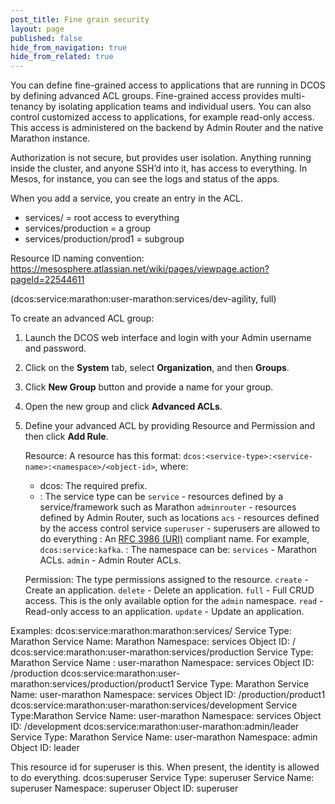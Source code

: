 ```yaml
---
post_title: Fine grain security
layout: page
published: false
hide_from_navigation: true
hide_from_related: true
---
```


You can define fine-grained access to applications that are running in DCOS by defining advanced ACL groups. Fine-grained access provides multi-tenancy by isolating application teams and individual users. You can also control customized access to applications, for example read-only access. This access is administered on the backend by Admin Router and the native Marathon instance. 

Authorization is not secure, but provides user isolation. Anything running inside the cluster, and anyone SSH’d into it, has access to everything. In Mesos, for instance, you can see the logs and status of the apps.

When you add a service, you create an entry in the ACL.
- services/ = root access to everything
- services/production = a group
- services/production/prod1 = subgroup

Resource ID naming convention: https://mesosphere.atlassian.net/wiki/pages/viewpage.action?pageId=22544611
  
(dcos:service:marathon:user-marathon:services/dev-agility, full)

To create an advanced ACL group:

1.  Launch the DCOS web interface and login with your Admin username and password.

1.  Click on the **System** tab, select **Organization**, and then **Groups**.
 
1.  Click **New Group** button and provide a name for your group.

1.  Open the new group and click **Advanced ACLs**.

1.  Define your advanced ACL by providing Resource and Permission and then click **Add Rule**. 

    Resource: A resource has this format: `dcos:<service-type>:<service-name>:<namespace>/<object-id>`, where:
	
	- dcos: The required prefix.
	- <service-type>: The service type can be
		`service` - resources defined by a service/framework such as Marathon
		`adminrouter` - resources defined by Admin Router, such as locations
		`acs` - resources defined by the access control service
		`superuser` - superusers are allowed to do everything
	<service-name>:
		An [RFC 3986 (URI)](https://www.ietf.org/rfc/rfc3986.txt) compliant name. For example, `dcos:service:kafka`.
	<namespace>: The namespace can be:
		`services` - Marathon ACLs.
		`admin` - Admin Router ACLs.
		
	Permission: The type permissions assigned to the resource.
		`create` - Create an application.
		`delete` - Delete an application.
		`full` - Full CRUD access. This is the only available option for the `admin` namespace.
		`read` - Read-only access to an application.
		`update` - Update an application. 



Examples:
dcos:service:marathon:marathon:services/
Service Type: Marathon
Service Name: Marathon
Namespace: services 
Object ID: /
dcos:service:marathon:user-marathon:services/production
Service Type: Marathon
Service Name : user-marathon
Namespace: services
Object ID: /production
dcos:service:marathon:user-marathon:services/production/product1
Service Type: Marathon
Service Name: user-marathon
Namespace: services
Object ID: /production/product1
dcos:service:marathon:user-marathon:services/development
Service Type:Marathon
Service Name: user-marathon
Namespace: services
Object ID: /development
dcos:service:marathon:user-marathon:admin/leader
Service Type: Marathon
Service Name: user-marathon
Namespace: admin
Object ID: leader

This resource id for superuser is this. When present, the identity is allowed to do everything.
dcos:superuser
Service Type: superuser
Service Name: superuser
Namespace: superuser
Object ID: superuser
  
  
  
  
  